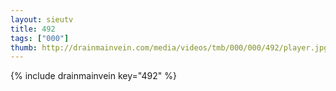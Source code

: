 ```yaml
--- 
layout: sieutv
title: 492
tags: ["000"]
thumb: http://drainmainvein.com/media/videos/tmb/000/000/492/player.jpg
---
```

{% include drainmainvein key="492" %} 
